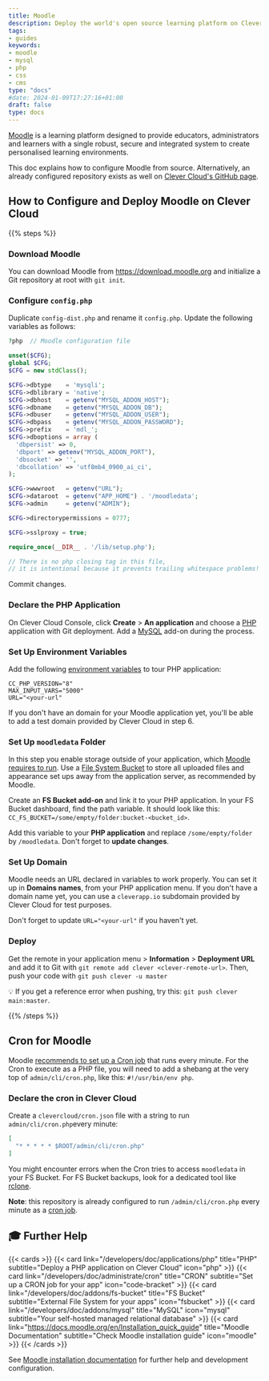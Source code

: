 ```yaml
---
title: Moodle
description: Deploy the world's open source learning platform on Clever Cloud
tags:
- guides
keywords:
- moodle
- mysql
- php
- css
- cms
type: "docs"
#date: 2024-01-09T17:27:16+01:00
draft: false
type: docs
---
```


[Moodle](https://moodle.org) is a learning platform designed to provide
educators, administrators and learners with a single robust, secure and
integrated system to create personalised learning environments.

This doc explains how to configure Moodle from source. Alternatively, an already configured repository exists as well on [Clever Cloud's GitHub page](https://github.com/CleverCloud/moodle).

## How to Configure and Deploy Moodle on Clever Cloud

{{% steps %}}

### Download Moodle

You can download Moodle from <https://download.moodle.org> and initialize a Git repository at root with `git init`.

### Configure `config.php`

Duplicate `config-dist.php` and rename it `config.php`. Update the following variables as follows:

```php {filename="config.php", linenos=table}
?php  // Moodle configuration file

unset($CFG);
global $CFG;
$CFG = new stdClass();

$CFG->dbtype    = 'mysqli';
$CFG->dblibrary = 'native';
$CFG->dbhost    = getenv("MYSQL_ADDON_HOST");
$CFG->dbname    = getenv("MYSQL_ADDON_DB");
$CFG->dbuser    = getenv("MYSQL_ADDON_USER");
$CFG->dbpass    = getenv("MYSQL_ADDON_PASSWORD");
$CFG->prefix    = 'mdl_';
$CFG->dboptions = array (
  'dbpersist' => 0,
  'dbport' => getenv("MYSQL_ADDON_PORT"),
  'dbsocket' => '',
  'dbcollation' => 'utf8mb4_0900_ai_ci',
);

$CFG->wwwroot   = getenv("URL");
$CFG->dataroot  = getenv("APP_HOME") . '/moodledata';
$CFG->admin     = getenv("ADMIN");

$CFG->directorypermissions = 0777;

$CFG->sslproxy = true;

require_once(__DIR__ . '/lib/setup.php');

// There is no php closing tag in this file,
// it is intentional because it prevents trailing whitespace problems!
```

Commit changes.

### Declare the PHP Application

On Clever Cloud Console, click **Create** > **An application** and choose a [PHP](/developers/doc/applications/php) application with Git deployment. Add a [MySQL](/developers/doc/addons/mysql) add-on during the process.

### Set Up Environment Variables

Add the following [environment variables](/developers/doc/develop/env-variables) to tour PHP application:

```shell
CC_PHP_VERSION="8"
MAX_INPUT_VARS="5000"
URL="<your-url"
```

If you don't have an domain for your Moodle application yet, you'll be able to add a test domain provided by Clever Cloud in step 6.

### Set Up `moodledata` Folder

In this step you enable storage outside of your application, which [Moodle requires to run](https://docs.moodle.org/en/Site_backup). Use a [File System Bucket](/developers/doc/addons/fs-bucket) to store all uploaded files and appearance set ups away from the application server, as recommended by Moodle.

Create an **FS Bucket add-on** and link it to your PHP application. In your FS Bucket dashboard, find the path variable. It should look like this: `CC_FS_BUCKET=/some/empty/folder:bucket-<bucket_id>`.

Add this variable to your **PHP application** and replace `/some/empty/folder` by `/moodledata`. Don't forget to **update changes**.

### Set Up Domain

Moodle needs an URL declared in variables to work properly. You can set it up in **Domains names**, from your PHP application menu. If you don't have a domain name yet, you can use a `cleverapp.io` subdomain provided by Clever Cloud for test purposes.

Don't forget to update `URL="<your-url"` if you haven't yet.

### Deploy

Get the remote in your application menu > **Information** > **Deployment URL** and add it to Git with `git remote add clever <clever-remote-url>`. Then, push your code with `git push clever -u master`

💡 If you get a reference error when pushing, try this: `git push clever main:master`.

{{% /steps %}}

## Cron for Moodle

Moodle [recommends to set up a Cron job](https://docs.moodle.org/en/Cron) that runs every minute. For the Cron to execute as a PHP file, you will need to add a shebang at the very top of `admin/cli/cron.php`, like this: `#!/usr/bin/env php`.

### Declare the cron in Clever Cloud

Create a `clevercloud/cron.json` file with a string to run `admin/cli/cron.php`every minute:

```json {filename="clevercloud/cron.json"}
[
  "* * * * * $ROOT/admin/cli/cron.php"
]
```

You might encounter errors when the Cron tries to access `moodledata` in your FS Bucket. For FS Bucket backups, look for a dedicated tool like [rclone](https://rclone.org).

**Note**: this repository is already configured to run `/admin/cli/cron.php` every minute as a [cron job](/developers/doc/administrate/cron/).

## 🎓 Further Help

{{< cards >}}
  {{< card link="/developers/doc/applications/php" title="PHP" subtitle="Deploy a PHP application on Clever Cloud" icon="php" >}}
  {{< card link="/developers/doc/administrate/cron" title="CRON" subtitle="Set up a CRON job for your app" icon="code-bracket" >}}
  {{< card link="/developers/doc/addons/fs-bucket" title="FS Bucket" subtitle="External File System for your apps" icon="fsbucket" >}}
  {{< card link="/developers/doc/addons/mysql" title="MySQL" icon="mysql" subtitle="Your self-hosted managed relational database" >}}
  {{< card link="https://docs.moodle.org/en/Installation_quick_guide" title="Moodle Documentation" subtitle="Check Moodle installation guide" icon="moodle" >}}
{{< /cards >}}

See [Moodle installation documentation](https://docs.moodle.org/en/Installation_quick_guide) for further help and development configuration.
